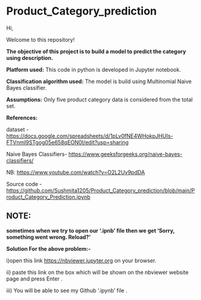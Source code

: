 # Product_Category_prediction
Hi,

Welcome to this repository! 

**The objective of this project is to build a model to predict the category using description.**



**Platform used:** This code in python is developed in Jupyter notebook.



**Classification algorithm used:** The model is build using Multinomial Naive Bayes classifier.



**Assumptions:**
Only five product category data is considered from the total set.



**References:**

dataset - https://docs.google.com/spreadsheets/d/1pLv0fNE4WHokpJHUIs-FTVnmI9STgog05e658qEON0I/edit?usp=sharing

Naive Bayes Classifiers- https://www.geeksforgeeks.org/naive-bayes-classifiers/

NB: https://www.youtube.com/watch?v=O2L2Uv9pdDA

Source code - https://github.com/Sushmita1205/Product_Category_prediction/blob/main/Product_Category_Prediction.ipynb


## **NOTE:**
**sometimes when we try to open our ‘.ipnb’ file then we get ‘Sorry, something went wrong. Reload?’**

**Solution For the above problem:-**

i)open this link https://nbviewer.jupyter.org on your browser.

ii) paste this link on the box which will be shown on the nbviewer website page and press Enter .

iii) You will be able to see my Github ‘.ipynb’ file .








